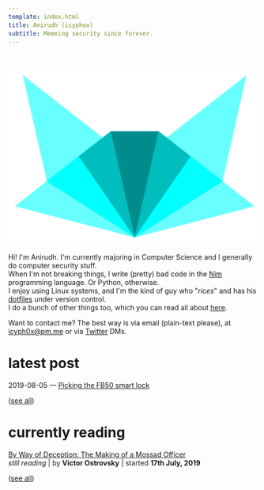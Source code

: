 ```yaml
---
template: index.html
title: Anirudh (icyphox)
subtitle: Memeing security since forever.
---
```


<h1 align=center>
    <img src=/static/icynobg.svg class=logo>
</h1>

Hi! I'm Anirudh. I'm currently majoring in Computer Science and 
I generally do computer security stuff.  
When I'm not breaking things, I write (pretty) bad code in the [Nim](https://nim-lang.org)
programming language. Or Python, otherwise.  
I enjoy using Linux systems, and I'm the kind of guy who "*rices*"
and has his [dotfiles](https://github.com/icyphox/dotfiles) under version control.  
I do a bunch of other things too, which you can read all about [here](/about).

Want to contact me? The best way is via email (plain-text please), at [icyph0x@pm.me](mailto:icyph0x@pm.me)
or via [Twitter](https://twitter.com/icyphox) DMs.

# latest post 

2019-08-05 — [Picking the FB50 smart lock](/blog/fb50)

([see all](/blog))

# currently reading

[By Way of Deception: The Making of a Mossad Officer](https://www.amazon.in/Way-Deception-Making-Mossad-Officer/dp/0971759502)  
*still reading* | by **Victor Ostrovsky** | started **17th July, 2019**

([see all](/reading))

